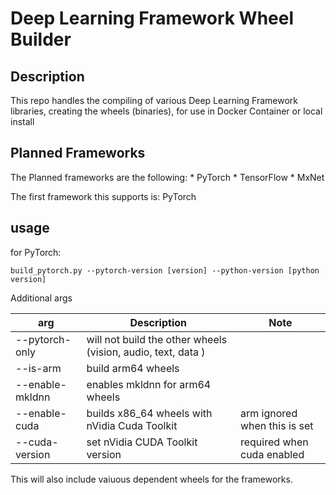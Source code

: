# Deep Learning Framework Wheel Builder
## Description
This repo handles the compiling of various Deep Learning Framework libraries, creating the wheels (binaries), for use in Docker Container or local install

## Planned Frameworks
The Planned frameworks are the following:
     * PyTorch
     * TensorFlow
     * MxNet

The first framework this supports is: PyTorch

## usage
for PyTorch:
``` 
build_pytorch.py --pytorch-version [version] --python-version [python version] 
```
Additional args

| arg | Description | Note |
|-----|-------------|------|
| --pytorch-only | will not build the other wheels (vision, audio, text, data ) | |
| --is-arm | build arm64 wheels | |
| --enable-mkldnn | enables mkldnn for arm64 wheels | |
| --enable-cuda | builds x86_64 wheels with nVidia Cuda Toolkit | arm ignored when this is set |
| --cuda-version | set nVidia CUDA Toolkit version | required when cuda enabled |


This will also include vaiuous dependent wheels for the frameworks.